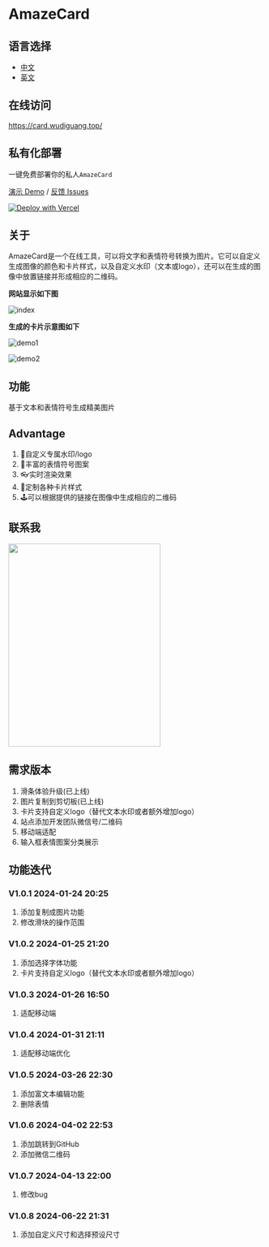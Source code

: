 # AmazeCard

## 语言选择

- [中文](./README.md)
- [英文](./README.EN.md)

## 在线访问

https://card.wudiguang.top/



## 私有化部署

一键免费部署你的私人`AmazeCard`

[演示 Demo](https://amaze-card-git-master-wudgs-projects.vercel.app/) / [反馈 Issues](https://github.com/wudg/AmazeCard/issues)

[![Deploy with Vercel](https://vercel.com/button)](https://vercel.com/new/clone?repository-url=https%3A%2F%2Fgithub.com%2Fwudg%2FAmazeCard&project-name=amaze-card-web&repository-name=amaze-card-Web)

## 关于

AmazeCard是一个在线工具，可以将文字和表情符号转换为图片。它可以自定义生成图像的颜色和卡片样式，以及自定义水印（文本或logo），还可以在生成的图像中放置链接并形成相应的二维码。


**网站显示如下图**

![index](./images/index.png)

**生成的卡片示意图如下**

![demo1](./images/demo1.png)

![demo2](./images/demo2.png)

## 功能

基于文本和表情符号生成精美图片

## Advantage

1. 🎈自定义专属水印/logo
2. 🎃丰富的表情符号图案
3. 👓实时渲染效果
4. 🎨定制各种卡片样式
5. 🕹可以根据提供的链接在图像中生成相应的二维码


## 联系我

<img src="./images/wechat1.jpg" style="width:300px;height:400px">

## 需求版本

1. 滑条体验升级(已上线)
2. 图片复制到剪切板(已上线)
3. 卡片支持自定义logo（替代文本水印或者额外增加logo）
4. 站点添加开发团队微信号/二维码
5. 移动端适配
6. 输入框表情图案分类展示


## 功能迭代

### V1.0.1 2024-01-24 20:25

1. 添加复制成图片功能
2. 修改滑块的操作范围


### V1.0.2 2024-01-25 21:20

1. 添加选择字体功能
2. 卡片支持自定义logo（替代文本水印或者额外增加logo）


### V1.0.3 2024-01-26 16:50

1. 适配移动端


### V1.0.4 2024-01-31 21:11

1. 适配移动端优化


### V1.0.5 2024-03-26 22:30
1. 添加富文本编辑功能
2. 删除表情

### V1.0.6 2024-04-02 22:53
1. 添加跳转到GitHub
2. 添加微信二维码


### V1.0.7 2024-04-13 22:00
1. 修改bug

### V1.0.8 2024-06-22 21:31
1. 添加自定义尺寸和选择预设尺寸